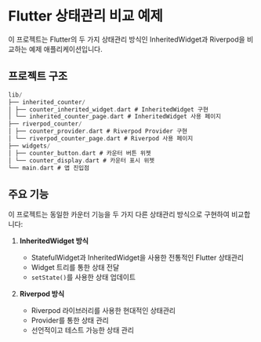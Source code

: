 # Flutter 상태관리 비교 예제

이 프로젝트는 Flutter의 두 가지 상태관리 방식인 InheritedWidget과 Riverpod을 비교하는 예제 애플리케이션입니다.

## 프로젝트 구조

```dart
lib/
├── inherited_counter/
│ ├── counter_inherited_widget.dart # InheritedWidget 구현
│ └── inherited_counter_page.dart # InheritedWidget 사용 페이지
├── riverpod_counter/
│ ├── counter_provider.dart # Riverpod Provider 구현
│ └── riverpod_counter_page.dart # Riverpod 사용 페이지
├── widgets/
│ ├── counter_button.dart # 카운터 버튼 위젯
│ └── counter_display.dart # 카운터 표시 위젯
└── main.dart # 앱 진입점
```

## 주요 기능

이 프로젝트는 동일한 카운터 기능을 두 가지 다른 상태관리 방식으로 구현하여 비교합니다:

1. **InheritedWidget 방식**

   - StatefulWidget과 InheritedWidget을 사용한 전통적인 Flutter 상태관리
   - Widget 트리를 통한 상태 전달
   - `setState()`를 사용한 상태 업데이트

2. **Riverpod 방식**
   - Riverpod 라이브러리를 사용한 현대적인 상태관리
   - Provider를 통한 상태 관리
   - 선언적이고 테스트 가능한 상태 관리
